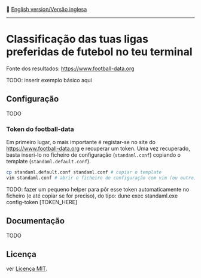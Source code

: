 :england: [English version/Versão inglesa](README-en.md)
***

# Classificação das tuas ligas preferidas de futebol no teu terminal
Fonte dos resultados: https://www.football-data.org

TODO: inserir exemplo básico aqui

## Configuração
TODO

### Token do football-data
Em primeiro lugar, o mais importante é registar-se no site do https://www.football-data.org e recuperar um token.
Uma vez recuperado, basta inseri-lo no ficheiro de configuração (`standaml.conf`) copiando o template (`standaml.default.conf`).

```bash
cp standaml.default.conf standaml.conf # copiar o template
vim standaml.conf # abrir o ficheiro de configuração com vim (ou outro) e inserir o token no lugar adequado
```

TODO: fazer um pequeno helper para pôr esse token automaticamente no ficheiro (e até copiar se for preciso), do tipo: dune exec standaml.exe config-token [TOKEN_HERE]

## Documentação
TODO

## Licença
ver [Licença MIT](LICENSE).

